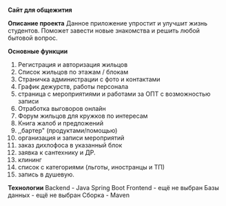 **Cайт для общежития**

**Описание проекта**
Данное приложение упростит и улучшит жизнь студентов. Поможет завести новые знакомства и решить любой бытовой вопрос.

**Основные функции**
1) Регистрация и авторизация жильцов
2) Список жильцов по этажам / блокам
3) Страничка администрации с фото и контактами 
4) График дежурств, работы персонала 
5) страница с мероприятиями и работами за ОПТ с возможностью записи
6) Отработка выговоров онлайн 
7) Форум жильцов для кружков по интересам 
8) Книга жалоб и предложений 
9) ,,бартер" (продуктами/помощью)
10) организация и записи мероприятий 
11) заказ дихлофоса в указанный блок
12) заявка к сантехнику и ДР.
13) клининг
14) список с категориями (льготы, иностранцы и ТП)
15) запись в душевую.

**Технологии**
Backend - Java Spring Boot
Frontend - ещё не выбран
Базы данных - ещё не выбран
Сборка - Maven
